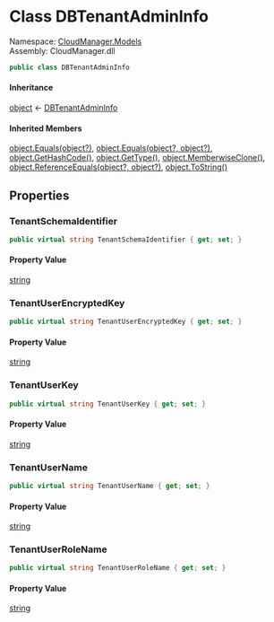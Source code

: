#  Class DBTenantAdminInfo

Namespace: [CloudManager.Models](CloudManager.Models.md)  
Assembly: CloudManager.dll  

```csharp
public class DBTenantAdminInfo
```

#### Inheritance

[object](https://learn.microsoft.com/dotnet/api/system.object) ← 
[DBTenantAdminInfo](CloudManager.Models.DBTenantAdminInfo.md)

#### Inherited Members

[object.Equals\(object?\)](https://learn.microsoft.com/dotnet/api/system.object.equals\#system\-object\-equals\(system\-object\)), 
[object.Equals\(object?, object?\)](https://learn.microsoft.com/dotnet/api/system.object.equals\#system\-object\-equals\(system\-object\-system\-object\)), 
[object.GetHashCode\(\)](https://learn.microsoft.com/dotnet/api/system.object.gethashcode), 
[object.GetType\(\)](https://learn.microsoft.com/dotnet/api/system.object.gettype), 
[object.MemberwiseClone\(\)](https://learn.microsoft.com/dotnet/api/system.object.memberwiseclone), 
[object.ReferenceEquals\(object?, object?\)](https://learn.microsoft.com/dotnet/api/system.object.referenceequals), 
[object.ToString\(\)](https://learn.microsoft.com/dotnet/api/system.object.tostring)

## Properties

###  TenantSchemaIdentifier

```csharp
public virtual string TenantSchemaIdentifier { get; set; }
```

#### Property Value

 [string](https://learn.microsoft.com/dotnet/api/system.string)

###  TenantUserEncryptedKey

```csharp
public virtual string TenantUserEncryptedKey { get; set; }
```

#### Property Value

 [string](https://learn.microsoft.com/dotnet/api/system.string)

###  TenantUserKey

```csharp
public virtual string TenantUserKey { get; set; }
```

#### Property Value

 [string](https://learn.microsoft.com/dotnet/api/system.string)

###  TenantUserName

```csharp
public virtual string TenantUserName { get; set; }
```

#### Property Value

 [string](https://learn.microsoft.com/dotnet/api/system.string)

###  TenantUserRoleName

```csharp
public virtual string TenantUserRoleName { get; set; }
```

#### Property Value

 [string](https://learn.microsoft.com/dotnet/api/system.string)


